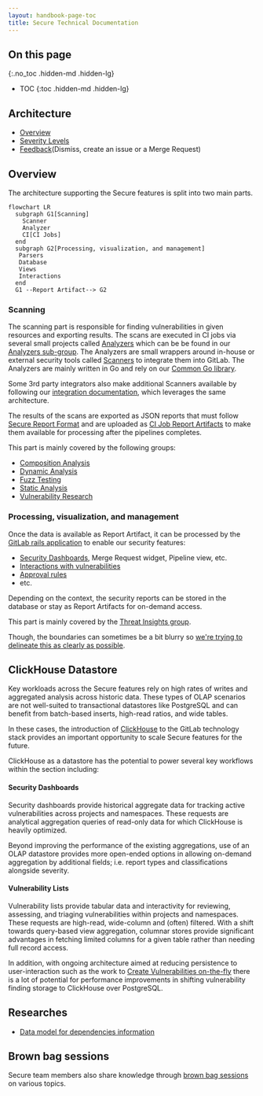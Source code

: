 ```yaml
---
layout: handbook-page-toc
title: Secure Technical Documentation
---
```


## On this page
{:.no_toc .hidden-md .hidden-lg}

- TOC
{:toc .hidden-md .hidden-lg}

## Architecture

- [Overview](#overview)
- [Severity Levels](https://docs.gitlab.com/ee/user/application_security/vulnerabilities/severities.html)
- [Feedback](./feedback/)(Dismiss, create an issue or a Merge Request)

## Overview

The architecture supporting the Secure features is split into two main parts.

```mermaid
flowchart LR
  subgraph G1[Scanning]
    Scanner
    Analyzer
    CI[CI Jobs]
  end
  subgraph G2[Processing, visualization, and management]
   Parsers
   Database
   Views
   Interactions
  end
  G1 --Report Artifact--> G2
```

### Scanning

The scanning part is responsible for finding vulnerabilities in given resources and exporting results.
The scans are executed in CI jobs via several small projects called [Analyzers](https://docs.gitlab.com/ee/user/application_security/terminology/#analyzer) which can be be found in our [Analyzers sub-group](https://gitlab.com/gitlab-org/security-products/analyzers).
The Analyzers are small wrappers around in-house or external security tools called [Scanners](https://docs.gitlab.com/ee/user/application_security/terminology/#scanner) to integrate them into GitLab.
The Analyzers are mainly written in Go and rely on our [Common Go library](https://gitlab.com/gitlab-org/security-products/analyzers/common).

Some 3rd party integrators also make additional Scanners available by following our [integration documentation](https://docs.gitlab.com/ee/development/integrations/secure), which leverages the same architecture.

The results of the scans are exported as JSON reports that must follow [Secure Report Format](https://docs.gitlab.com/ee/user/application_security/terminology/#secure-report-format) and are uploaded as [CI Job Report Artifacts](https://docs.gitlab.com/ee/ci/pipelines/job_artifacts.html#artifactsreports) to make them available for processing after the pipelines completes.

This part is mainly covered by the following groups:

- [Composition Analysis](/handbook/product/categories/#composition-analysis-group)
- [Dynamic Analysis](/handbook/product/categories/#dynamic-analysis-group)
- [Fuzz Testing](/handbook/product/categories/#fuzz-testing-group)
- [Static Analysis](/handbook/product/categories/#static-analysis-group)
- [Vulnerability Research](/handbook/product/categories/#vulnerability-research-group)

### Processing, visualization, and management

Once the data is available as Report Artifact, it can be processed by the [GitLab rails application](https://gitlab.com/gitlab-org/gitlab) to enable our security features:

- [Security Dashboards](https://docs.gitlab.com/ee/user/application_security/security_dashboard/), Merge Request widget, Pipeline view, etc.
- [Interactions with vulnerabilities](https://docs.gitlab.com/ee/user/application_security/#interacting-with-the-vulnerabilities)
- [Approval rules](https://docs.gitlab.com/ee/user/application_security/#security-approvals-in-merge-requests)
- etc.

Depending on the context, the security reports can be stored in the database or stay as Report Artifacts for on-demand access.

This part is mainly covered by the [Threat Insights group](/handbook/product/categories/#threat-insights-group).

Though, the boundaries can sometimes be a bit blurry so [we're trying to delineate this as clearly as possible](/handbook/engineering/development/sec/delineate-sec.html#technical-boundaries).

## ClickHouse Datastore

Key workloads across the Secure features rely on high rates of writes and aggregated analysis across historic data. These types of OLAP scenarios are not well-suited to transactional datastores like PostgreSQL and can benefit from batch-based inserts, high-read ratios, and wide tables.

In these cases, the introduction of [ClickHouse](https://clickhouse.com) to the GitLab technology stack provides an important opportunity to scale Secure features for the future.

ClickHouse as a datastore has the potential to power several key workflows within the section including:

#### Security Dashboards

Security dashboards provide historical aggregate data for tracking active vulnerabilities across projects and namespaces. These requests are analytical aggregation queries of read-only data for which ClickHouse is heavily optimized.

Beyond improving the performance of the existing aggregations, use of an OLAP datastore provides more open-ended options in allowing on-demand aggregation by additional fields; i.e. report types and classifications alongside severity.

#### Vulnerability Lists

Vulnerability lists provide tabular data and interactivity for reviewing, assessing, and triaging vulnerabilities within projects and namespaces. These requests are high-read, wide-column and (often) filtered. With a shift towards query-based view aggregation, columnar stores provide significant advantages in fetching limited columns for a given table rather than needing full record access.

In addition, with ongoing architecture aimed at reducing persistence to user-interaction such as the work to [Create Vulnerabilities on-the-fly](https://gitlab.com/gitlab-org/gitlab/-/issues/324860) there is a lot of potential for performance improvements in shifting vulnerability finding storage to ClickHouse over PostgreSQL.

## Researches

- [Data model for dependencies information](./data-model-for-dependencies-information/)

## Brown bag sessions

Secure team members also share knowledge through [brown bag sessions](https://gitlab.com/gitlab-org/secure/brown-bag-sessions#brown-bag-sessions) on various topics.
